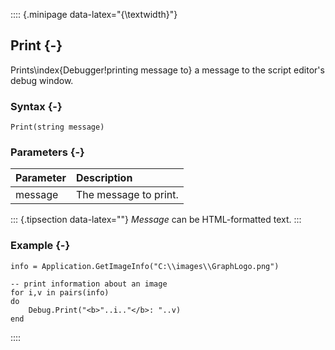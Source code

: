 :::: {.minipage data-latex="{\textwidth}"}
## Print {-}

Prints\index{Debugger!printing message to} a message to the script editor's debug window.

### Syntax {-}

```{sql}
Print(string message)
```

### Parameters {-}

**Parameter** | **Description**
| :-- | :-- |
message | The message to print.

::: {.tipsection data-latex=""}
*Message* can be HTML-formatted text.
:::

### Example {-}

```{sql}
info = Application.GetImageInfo("C:\\images\\GraphLogo.png")

-- print information about an image
for i,v in pairs(info)
do
    Debug.Print("<b>"..i.."</b>: "..v)
end
```
::::
